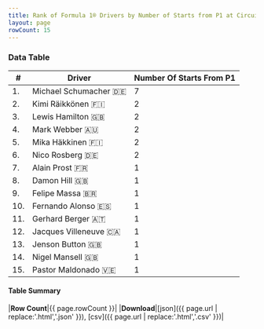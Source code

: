```yaml
---
title: Rank of Formula 1® Drivers by Number of Starts from P1 at Circuit de Catalunya
layout: page
rowCount: 15
---
```


<canvas id="chart" width="400" height="180"></canvas>
<script>
var data = {
    "datasets": [
        {
            "backgroundColor": [
                "#f3a935",
                "#f3a935",
                "#f3a935",
                "#f3a935",
                "#f3a935",
                "#f3a935",
                "#f3a935",
                "#f3a935",
                "#f3a935",
                "#f3a935",
                "#f3a935",
                "#f3a935",
                "#f3a935",
                "#f3a935",
                "#f3a935"
            ],
            "borderColor": [
                "#f68639",
                "#f68639",
                "#f68639",
                "#f68639",
                "#f68639",
                "#f68639",
                "#f68639",
                "#f68639",
                "#f68639",
                "#f68639",
                "#f68639",
                "#f68639",
                "#f68639",
                "#f68639",
                "#f68639"
            ],
            "borderWidth": 1,
            "data": [
                7.0,
                2.0,
                2.0,
                2.0,
                2.0,
                2.0,
                1.0,
                1.0,
                1.0,
                1.0,
                1.0,
                1.0,
                1.0,
                1.0,
                1.0
            ],
            "label": "Number Of Starts From P1"
        }
    ],
    "labels": [
        "Michael Schumacher",
        "Kimi Räikkönen",
        "Lewis Hamilton",
        "Mark Webber",
        "Mika Häkkinen",
        "Nico Rosberg",
        "Alain Prost",
        "Damon Hill",
        "Felipe Massa",
        "Fernando Alonso",
        "Gerhard Berger",
        "Jacques Villeneuve",
        "Jenson Button",
        "Nigel Mansell",
        "Pastor Maldonado"
    ]
};
var options = {
  legend: {
    display: false
  },
  scales: {
    xAxes: [{
      ticks: {
        beginAtZero: true,
        maxRotation: 180,
        display: window.innerWidth > 800
      }
    }],
    yAxes: [{
      ticks: {
        beginAtZero: true
      }
    }]
  },
  onResize: function(chart, size) {
    chart.options.scales.xAxes[0].ticks.display = size.width > 800;
  }
};
var chart = new Chart("chart", {
    data: data,
    type: 'bar',
    options: options
});
</script>

<!-- div id="chart-navigation">
<button onclick="window.location = chart.toBase64Image();">Save as Image</button>
<button onclick="window.location = chart.toBase64Image();">Hello</button>
<button onclick="window.location = chart.toBase64Image();">Hello</button>
<select>
<option>one</option>
<option>two</option>
<option>three</option>
</select>
</div -->




### Data Table

| # | Driver | Number Of Starts From P1 |
|--|--|--|
| 1. | Michael Schumacher 🇩🇪 | 7 |
| 2. | Kimi Räikkönen 🇫🇮 | 2 |
| 3. | Lewis Hamilton 🇬🇧 | 2 |
| 4. | Mark Webber 🇦🇺 | 2 |
| 5. | Mika Häkkinen 🇫🇮 | 2 |
| 6. | Nico Rosberg 🇩🇪 | 2 |
| 7. | Alain Prost 🇫🇷 | 1 |
| 8. | Damon Hill 🇬🇧 | 1 |
| 9. | Felipe Massa 🇧🇷 | 1 |
| 10. | Fernando Alonso 🇪🇸 | 1 |
| 11. | Gerhard Berger 🇦🇹 | 1 |
| 12. | Jacques Villeneuve 🇨🇦 | 1 |
| 13. | Jenson Button 🇬🇧 | 1 |
| 14. | Nigel Mansell 🇬🇧 | 1 |
| 15. | Pastor Maldonado 🇻🇪 | 1 |

#### Table Summary

|**Row Count**|{{ page.rowCount }}|
|**Download**|[json]({{ page.url | replace:'.html','.json' }}), [csv]({{ page.url | replace:'.html','.csv' }})|
